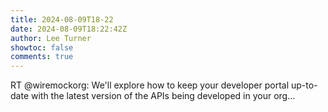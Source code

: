 ```yaml
---
title: 2024-08-09T18-22
date: 2024-08-09T18:22:42Z
author: Lee Turner
showtoc: false
comments: true
---
```


RT @wiremockorg: We'll explore how to keep your developer portal up-to-date with the latest version of the APIs being developed in your org…

